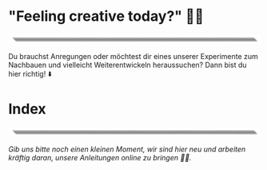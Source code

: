 # "Feeling creative today?" 👨‍🎨
![image](https://github.com/Rohde-Schwarz-Garage/.github/blob/main/ressources/graphics/2024_03_13_Trennbanner_GitHub_Grey_Transparent.png?raw=true)

Du brauchst Anregungen oder möchtest dir eines unserer Experimente zum Nachbauen und vielleicht Weiterentwickeln heraussuchen? Dann bist du hier richtig! ⬇️

# Index
![image](https://github.com/Rohde-Schwarz-Garage/.github/blob/main/ressources/graphics/2024_03_13_Trennbanner_GitHub_Grey_Transparent.png?raw=true)

*Gib uns bitte noch einen kleinen Moment, wir sind hier neu und arbeiten kräftig daran, unsere Anleitungen online zu bringen 🐱‍👓.*
